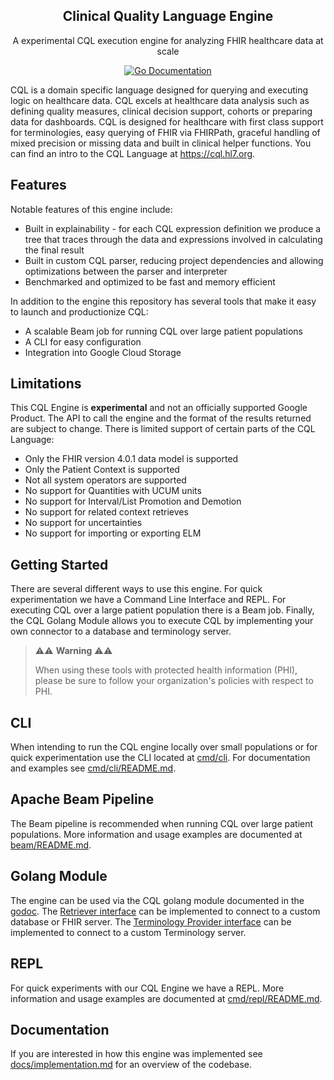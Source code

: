 <p align="center">
  <h2 align=center>Clinical Quality Language Engine</h2>
  <p align="center">A experimental CQL execution engine for analyzing FHIR healthcare data at
scale<p>
  <p align="center">
  <a href="https://godoc.org/github.com/google/cql">
    <img src="https://godoc.org/github.com/google/cql?status.svg" alt="Go Documentation" />
  </a>
</p>



CQL is a domain specific language designed for querying and executing logic on
healthcare data. CQL excels at healthcare data analysis such as defining quality
measures, clinical decision support, cohorts or preparing data for dashboards.
CQL is designed for healthcare with first class support for terminologies, easy
querying of FHIR via FHIRPath, graceful handling of mixed precision or missing
data and built in clinical helper functions. You can find an intro to the CQL
Language at https://cql.hl7.org.

## Features

Notable features of this engine include:

- Built in explainability - for each CQL expression definition we produce a tree
that traces through the data and expressions involved in calculating the final
result
- Built in custom CQL parser, reducing project dependencies and allowing
optimizations between the parser and interpreter
- Benchmarked and optimized to be fast and memory efficient

In addition to the engine this repository has several tools that make it easy to
launch and productionize CQL:

- A scalable Beam job for running CQL over large patient populations
- A CLI for easy configuration
- Integration into Google Cloud Storage

## Limitations

This CQL Engine is **experimental** and not an officially supported Google
Product. The API to call the engine and the format of the results returned are
subject to change. There is limited support of certain parts of the CQL
Language:

- Only the FHIR version 4.0.1 data model is supported
- Only the Patient Context is supported
- Not all system operators are supported
- No support for Quantities with UCUM units
- No support for Interval/List Promotion and Demotion
- No support for related context retrieves
- No support for uncertainties
- No support for importing or exporting ELM

## Getting Started

There are several different ways to use this engine. For quick experimentation
we have a Command Line Interface and REPL. For executing CQL over a large
patient population there is a Beam job. Finally, the CQL Golang Module allows
you to execute CQL by implementing your own connector to a database and
terminology server.

> ⚠️⚠️  **Warning**  ⚠️⚠️
>
> When using these tools with protected health information (PHI), please be sure
to follow your organization's policies with respect to PHI.

## CLI

When intending to run the CQL engine locally over small populations or for quick
experimentation use the CLI located at [cmd/cli](cmd/cli). For documentation
and examples see [cmd/cli/README.md](cmd/cli/README.md).

## Apache Beam Pipeline

The Beam pipeline is recommended when running CQL over large patient populations.
More information and usage examples are documented at
[beam/README.md](beam/README.md).

## Golang Module

The engine can be used via the CQL golang module documented in the
[godoc](https://pkg.go.dev/github.com/google/cql).
The [Retriever interface](retriever/retriever.go) can be implemented to connect
to a custom database or FHIR server. The
[Terminology Provider interface](terminology/provider.go) can be implemented to
connect to a custom Terminology server.

## REPL

For quick experiments with our CQL Engine we have a REPL. More information and
usage examples are documented at [cmd/repl/README.md](cmd/repl/README.md).

## Documentation

If you are interested in how this engine was implemented see
[docs/implementation.md](docs/implementation.md) for an overview of the
codebase.

